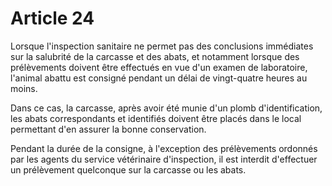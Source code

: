 # Article 24

Lorsque l'inspection sanitaire ne permet pas des conclusions immédiates sur la salubrité de la carcasse et des abats, et notamment lorsque des prélèvements doivent être effectués en vue d'un examen de laboratoire, l'animal abattu est consigné pendant un délai de vingt-quatre heures au moins.

Dans ce cas, la carcasse, après avoir été munie d'un plomb d'identification, les abats correspondants et identifiés doivent être placés dans le local permettant d'en assurer la bonne conservation.

Pendant la durée de la consigne, à l'exception des prélèvements ordonnés par les agents du service vétérinaire d'inspection, il est interdit d'effectuer un prélèvement quelconque sur la carcasse ou les abats.
